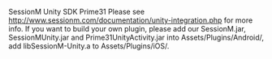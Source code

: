 SessionM Unity SDK Prime31
Please see http://www.sessionm.com/documentation/unity-integration.php for more info.
If you want to build your own plugin, please add our SessionM.jar, SessionMUnity.jar and Prime31UnityActivity.jar into Assets/Plugins/Android/, add libSessionM-Unity.a to Assets/Plugins/iOS/.
